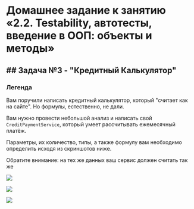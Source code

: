 # Домашнее задание к занятию «2.2. Testability, автотесты, введение в ООП: объекты и методы»

## ## Задача №3  - "Кредитный Калькулятор"

### Легенда

Вам поручили написать кредитный калькулятор, который "считает как на сайте". Но формулы, естественно, не дали.

Вам нужно провести небольшой анализ и написать свой `CreditPaymentService`, который умеет рассчитывать ежемесячный платёж.

Параметры, их количество, типы, а также формулу вам необходимо определить исходя из скриншотов ниже.

Обратите внимание: на тех же данных ваш сервис должен считать так же

![](pic/one-year.png)

![](pic/two-years.png)

![](pic/three-years.png)